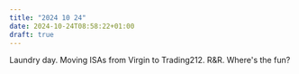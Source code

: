 ```yaml
---
title: "2024 10 24"
date: 2024-10-24T08:58:22+01:00
draft: true
---
```

Laundry day. Moving ISAs from Virgin to Trading212. R&R. Where's the fun?
